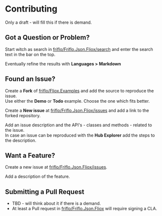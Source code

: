 # Contributing

Only a draft - will fill this if there is demand.


## Got a Question or Problem?

Start witch as search in [friflo/Friflo.Json.Fliox/search](https://github.com/friflo/Friflo.Json.Fliox/search) and enter the search text in the bar on the top.   

Eventually refine the results with **Languages > Markdown**

## Found an Issue?

Create a **Fork** of [friflo/Fliox.Examples](https://github.com/friflo/Fliox.Examples) and add the source to reproduce the issue.  
Use either the **Demo** or **Todo** example. Choose the one which fits better.  

Create a **New issue** at [friflo/Friflo.Json.Fliox/issues](https://github.com/friflo/Friflo.Json.Fliox/issues) and add a link to the forked repository.  

Add an issue description and the API's - classes and methods - related to the issue.  
In case an issue can be reproduced with the **Hub Explorer** add the steps to the description.


## Want a Feature?

Create a new issue at [friflo/Friflo.Json.Fliox/issues](https://github.com/friflo/Friflo.Json.Fliox/issues).  

Add a description of the feature.


## Submitting a Pull Request

- TBD - will think about it if there is a demand.
- At least a Pull request in [friflo/Friflo.Json.Fliox](https://github.com/friflo/Friflo.Json.Fliox) will require signing a CLA.


